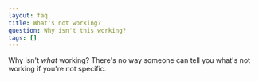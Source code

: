 ```yaml
---
layout: faq
title: What's not working?
question: Why isn't this working?
tags: []
---
```


Why isn't *what* working? There's no way someone can tell you what's not working if you're not specific.